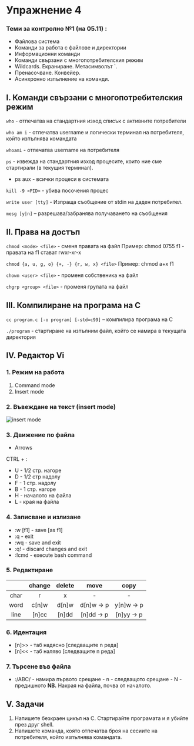 # Упражнение 4

### Теми за контролно №1 (на 05.11) :

 - Файлова система
 - Команди за работа с файлове и директории
 - Информационни команди
 - Команди свързани с многопотребителския режим
 - Wildcards. Екраниране. Метасимволът `. 
 - Пренасочване. Конвейер. 
 - Асинхронно изпълнение на команди. 


## I.  Команди свързани с многопотребителския режим

`who` - отпечатва на стандартния изход списък с активните потребители

`who am i` - отпечатва username и логически терминал на потребителя, който изпълнява командата

`whoami` - отпечатва username на потребителя

`ps` - извежда на стандартния изход процесите, които ние сме стартирали (в текущия терминал). 
* ps aux - всички процеси в системата

`kill -9 <PID>` - убива посочения процес

`write user [tty]` - Изпраща съобщение от stdin на даден потребител.

`mesg [y|n]` – разрешава/забранява получаването на съобщения

## II. Права на достъп


`chmod <mode> <file>` - сменя правата на файл
Пример: chmod 0755 f1 - правата на f1 стават rwxr-xr-x

`chmod {a, u, g, o} {+, -} {r, w, x} <file>`
Пример: chmod a+x f1

`chown <user> <file>` - променя собственика на файл

`chgrp <group> <file>` - променя групата на файл

## III. Компилиране на програма на C

`cc program.c [-o program] [-std=c99]` – компилира програма на С

`./program` - стартиране на изпълним файл, който се намира в текущата директория

## IV. Редактор Vi

### 1. Режим на работа
1.  Command mode
2.  Insert mode
### 2. Въвеждане на текст (insert mode)
![insert mode](https://bitbucket.org/adUst0/test/raw/32f3a5b7d8e00f41037920a4b974b08557f0886d/vi_insert_mode.png)

### 3. Движение по файла

 - Arrows

 CTRL + :
 - U - 1/2 стр. нагоре
 - D - 1/2 стр надолу
 - F - 1 стр. надолу
 - B - 1 стр. нагоре
 - H - началото на файла
 - L - края на файла

### 4. Записване и излизане

 - :w [f1] - save [as f1]
 - :q - exit
 - :wq - save and exit
 - :q! - discard changes and exit
 - :!cmd - execute bash command

### 5. Редактиране
|  | change | delete | move | copy |
|:--:|:--:|:--:|:--:|:--:|
| char | r | x | - | - |
| word | c[n]w | d[n]w | d[n]w -> p | y[n]w -> p |
| line | [n]cc | [n]dd | [n]dd -> p | [n]yy -> p |

### 6. Идентация

 - [n]>> - таб надясно [следващите n реда]
 - [n]<< - таб наляво [следващите n реда]

### 7. Търсене във файла

 - :/ABC/ - намира първото срещане
        - n - следващото срещане
        - N - предишното
        **NB.** Накрая на файла, почва от началото.

## V. Задачи
1. Напишете безкраен цикъл на C. Стартирайте програмата и я убийте през друг shell. 
2. Напишете команда, която отпечатва броя на сесиите на потребителя, който изпълнява командата.